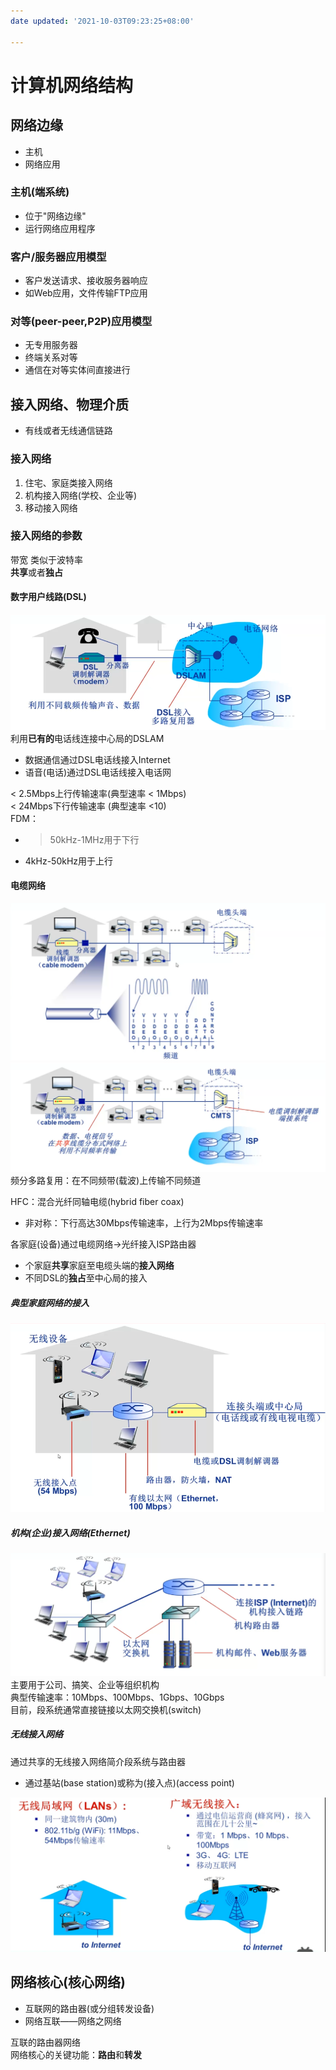```yaml
---
date updated: '2021-10-03T09:23:25+08:00'

---
```


# 计算机网络结构

## 网络边缘

- 主机
- 网络应用

### 主机(端系统)

- 位于"网络边缘"
- 运行网络应用程序

### 客户/服务器应用模型

- 客户发送请求、接收服务器响应
- 如Web应用，文件传输FTP应用

### 对等(peer-peer,P2P)应用模型

- 无专用服务器
- 终端关系对等
- 通信在对等实体间直接进行

## 接入网络、物理介质

- 有线或者无线通信链路

### 接入网络

1. 住宅、家庭类接入网络
2. 机构接入网络(学校、企业等)
3. 移动接入网络

### 接入网络的参数

带宽 类似于波特率\
**共享**或者**独占**

#### 数字用户线路(DSL)

![Pasted image 20210502202201](../../../../pictures/Pasted%20image%2020210502202201.png)\
利用**已有的**电话线连接中心局的DSLAM

- 数据通信通过DSL电话线接入Internet
- 语音(电话)通过DSL电话线接入电话网

< 2.5Mbps上行传输速率(典型速率 < 1Mbps)\
< 24Mbps下行传输速率 (典型速率 <10)\
FDM：

- >50kHz-1MHz用于下行
- 4kHz-50kHz用于上行

#### 电缆网络

![Pasted image 20210502202647](../../../../pictures/Pasted%20image%2020210502202647.png)\
![Pasted image 20210502202904](../../../../pictures/Pasted%20image%2020210502202904.png)\
频分多路复用：在不同频带(载波)上传输不同频道

HFC：混合光纤同轴电缆(hybrid fiber coax)

- 非对称：下行高达30Mbps传输速率，上行为2Mbps传输速率

各家庭(设备)通过电缆网络->光纤接入ISP路由器

- 个家庭**共享**家庭至电缆头端的**接入网络**
- 不同DSL的**独占**至中心局的接入

##### 典型家庭网络的接入

![Pasted image 20210502203401](../../../../pictures/Pasted%20image%2020210502203401.png)

##### 机构(企业)接入网络(Ethernet)

![Pasted image 20210502203515](../../../../pictures/Pasted%20image%2020210502203515.png)\
主要用于公司、搞笑、企业等组织机构\
典型传输速率：10Mbps、100Mbps、1Gbps、10Gbps\
目前，段系统通常直接链接以太网交换机(switch)

##### 无线接入网络

通过共享的无线接入网络简介段系统与路由器

- 通过基站(base station)或称为(接入点)(access point)

![Pasted image 20210502203928](../../../../pictures/Pasted%20image%2020210502203928.png)

## 网络核心(核心网络)

- 互联网的路由器(或分组转发设备)
- 网络互联——网络之网络

互联的路由器网络\
网络核心的关键功能：**路由**和**转发**
